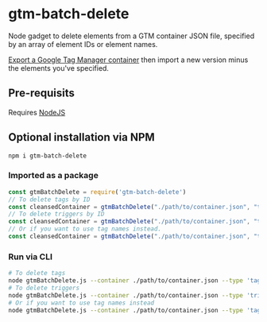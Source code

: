 # gtm-batch-delete
Node gadget to delete elements from a GTM container JSON file, specified by an array of element IDs or element names.

[Export a Google Tag Manager container](https://support.google.com/tagmanager/answer/6106997) then import a new version minus the elements you've specified.

## Pre-requisits

Requires [NodeJS](https://nodejs.org/)

## Optional installation via NPM

`npm i gtm-batch-delete`

### Imported as a package

```javascript
const gtmBatchDelete = require('gtm-batch-delete')
// To delete tags by ID
const cleansedContainer = gtmBatchDelete("./path/to/container.json", "tag", "1,2,3")
// To delete triggers by ID
const cleansedContainer = gtmBatchDelete("./path/to/container.json", "trigger", "1,2,3")
// Or if you want to use tag names instead.
const cleansedContainer = gtmBatchDelete("./path/to/container.json", "tag", "tag one,tag two,tag three")
```

### Run via CLI

```bash
# To delete tags
node gtmBatchDelete.js --container ./path/to/container.json --type 'tag' --elements 1,2,3
# To delete triggers
node gtmBatchDelete.js --container ./path/to/container.json --type 'trigger' --elements 1,2,3
# Or if you want to use tag names instead
node gtmBatchDelete.js --container ./path/to/container.json --type 'tag' --elements 'tag one,tag two,tag three'
```

